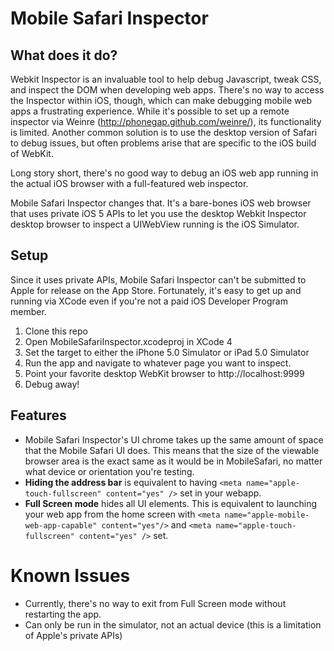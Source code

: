 # Mobile Safari Inspector #


## What does it do? ##
Webkit Inspector is an invaluable tool to help debug Javascript, tweak CSS, and inspect the DOM when developing web apps. There's no way to access the Inspector within iOS, though, which can make debugging mobile web apps a frustrating experience. While it's possible to set up a remote inspector via Weinre (http://phonegap.github.com/weinre/), its functionality is limited. Another common solution is to use the desktop version of Safari to debug issues, but often problems arise that are specific to the iOS build of WebKit.

Long story short, there's no good way to debug an iOS web app running in the actual iOS browser with a full-featured web inspector.

Mobile Safari Inspector changes that. It's a bare-bones iOS web browser that uses private iOS 5 APIs to let you use the desktop Webkit Inspector desktop browser to inspect a UIWebView running is the iOS Simulator.


## Setup ##
Since it uses private APIs, Mobile Safari Inspector can't be submitted to Apple for release on the App Store. Fortunately, it's easy to get up and running via XCode even if you're not a paid iOS Developer Program member.

1. Clone this repo
2. Open MobileSafariInspector.xcodeproj in XCode 4
3. Set the target to either the iPhone 5.0 Simulator or iPad 5.0 Simulator
4. Run the app and navigate to whatever page you want to inspect.
5. Point your favorite desktop WebKit browser to http://localhost:9999
6. Debug away!


## Features ##
* Mobile Safari Inspector's UI chrome takes up the same amount of space that the Mobile Safari UI does. This means that the size of the viewable browser area is the exact same as it would be in MobileSafari, no matter what device or orientation you're testing.
* **Hiding the address bar** is equivalent to having ```<meta name="apple-touch-fullscreen" content="yes" />``` set in your webapp.
* **Full Screen mode** hides all UI elements. This is equivalent to launching your web app from the home screen with ```<meta name="apple-mobile-web-app-capable" content="yes"/>``` and ```<meta name="apple-touch-fullscreen" content="yes" />``` set. 

# Known Issues #
* Currently, there's no way to exit from Full Screen mode without restarting the app.
* Can only be run in the simulator, not an actual device (this is a limitation of Apple's private APIs)